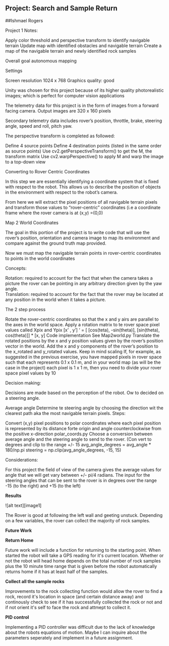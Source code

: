 ## Project: Search and Sample Return
##Ishmael Rogers

Project 1 Notes: 

Apply color threshold and perspective transform to identify navigable terrain
Update map with identified obstacles and navigable terrain 
Create a map of the navigable terrain and newly identified rock samples

Overall goal autonomous mapping 

Settings 

Screen resolution 1024 x 768 
Graphics quality: good 

Unity was chosen for this project because of its higher quality photorealistic images; which is perfect for computer vision applications 

The telemetry data for this project is in the form of images from a forward facing camera. Output images are 320 x 160 pixels 

Secondary telemetry data includes rover’s position, throttle, brake, steering angle, speed and roll, pitch yaw.

The perspective transform is completed as followed:

Define 4 source points
Define 4 destination points (listed in the same order as source points)
Use cv2.getPerspectiveTransform() to get the M, the transform matrix
Use cv2.warpPerspective() to apply M and warp the image to a top-down view 

Converting to Rover Centric Coordinates

In this step we are essentially identifying a coordinate system that is fixed with respect to the robot. This allows us to describe the position of objects in the environment with respect to the robot’s camera. 

From here we will extract the pixel positions of all navigable terrain pixels and transform those values to “rover-centric” coordinates (i.e a coordinate frame where the rover camera is at (x,y) =(0,0)

Map 2 World Coordinates

The goal in this portion of the project is to write code that will use the rover’s position, orientation and camera image to map its environment and compare against the ground truth map provided.

Now we must map the navigable terrain points in rover-centric coordinates to points in the world coordinates 

Concepts: 

Rotation: required to account for the fact that when the camera takes a picture the rover can be pointing in any arbitrary direction given by the yaw angle.  
Translation: required to account for the fact that the rover may be located at any position in the world when it takes a picture. 

The 2 step process

Rotate the rover-centric coordinates so that the x and y airs are parallel to the axes in the world space. 
Apply a rotation matrix to te rover space pixel values called Xpix and Ypix 
[x’ , y’] ‘ = [ [cos(teta), -sin(theta)], [sin(theta), cos(theta)]] *  [x, y] 
Code implementation
See Map2world.py 
Translate the rotated positions by the x and y position values given by the rover’s position vector in the world. 
Add the x and y components of the rover’s position to the x_rotated and y_rotated values. 
Keep in mind scaling If, for example, as suggested in the previous exercise, you have mapped pixels in rover space such that each represents 0.1 x 0.1 m, and in your world map (as will be the case in the project) each pixel is 1 x 1 m, then you need to divide your rover space pixel values by 10

Decision making:

Decisions are made based on the perception of the robot. Ow to decided on a steering angle. 

Average angle
Determine te steering angle by choosing the direction wit the clearest path aka the most navigable terrain pixels.
Steps:

Convert (x,y) pixel positions to polar coordinates where each pixel position is represented by its distance forte origin and angle counterclockwise from the positive x-direction polar_coords.py
Choose a conversion between average angle and the steering angle to send to the rover. (Con vert to degrees and clip to the range +/- 15
 avg_angle_degrees = avg_angle * 180/np.pi
steering = np.clip(avg_angle_degrees, -15, 15)
	
Considerations:

For this project the field of view of the camera gives the average values for angle that we will get vary between +/- pi/4 radians. 
The input for the steering angles that can be sent to the rover is in degrees over the range -15 (to the right) and +15 (to the left)


**Results**

![alt text][image1]

The Rover is good at following the left wall and geeting unstuck. Depending on a few variables, the rover can collect the majority of rock samples. 

**Future Work**



**Return Home**

Future work will include a function for returning to the starting point. When started the robot will take a GPS reading for it's current location. Whether or not the robot will head home depends on the total number of rock samples plus the 10 minute time range that is given before the robot automatically returns home if it has at least half of the samples. 

**Collect all the sample rocks**

Improvements to the rock collecting function would allow the rover to find a rock, record it's location in space (and certain distance away) and continously check to see if it has successfully collected the rock or not and if not orient it's self to face the rock and attmept to collect it.

**PID control**

Implementing a PID controller was difficult due to the lack of knowledge about the robots equations of motion. Maybe I can inquire about the parameters seperately and implement in a future assignment. 

